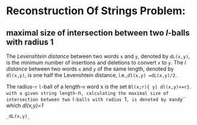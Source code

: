 # Reconstruction Of Strings Problem: 
## maximal size of intersection between two _l_-balls with radius 1

The _Levenshtein distance_ between  two  words ``x`` and ``y``, denoted by ``dL(x,y)``, is the minimum number of insertions and deletions to convert ``x`` to ``y``.
The _l distance_ between two words ``x`` and ``y`` of the same length, denoted by ``dl(x,y)``, is one half the Levenshtein distance, i.e.,``dl(x,y) =dL(x,y)/2``.

The radius-``r`` ``l``-ball of a length-``n`` word x is the set ``Bl(x;r){ y| dl(x,y)<=r}``.
``
with a given string length-``n``, calculating the maximal size of intersection between two ``l``-balls with radius ``1``, is denoted by ``x`` and ``y`` which _dl(x,y)=1_

```
_dL(x,y)_
```
